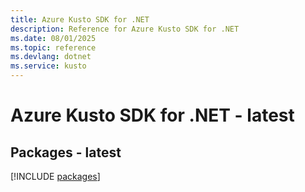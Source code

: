 ```yaml
---
title: Azure Kusto SDK for .NET
description: Reference for Azure Kusto SDK for .NET
ms.date: 08/01/2025
ms.topic: reference
ms.devlang: dotnet
ms.service: kusto
---
```

# Azure Kusto SDK for .NET - latest
## Packages - latest
[!INCLUDE [packages](kusto-index.md)]